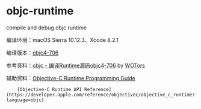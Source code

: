 # objc-runtime
compile and debug objc runtime

编译环境：macOS Sierra 10.12.3、Xcode 8.2.1

编译版本：[objc4-706](https://opensource.apple.com/tarballs/objc4/)

参考资料：[objc - 编译Runtime源码objc4-706](http://blog.csdn.net/wotors/article/details/54426316) by [WOTors](http://my.csdn.net/WOTors)

辅助资料：[Objective-C Runtime Programming Guide](https://developer.apple.com/library/content/documentation/Cocoa/Conceptual/ObjCRuntimeGuide/Introduction/Introduction.html)
		
		[Objective-C Runtime API Reference](https://developer.apple.com/reference/objectivec/objective_c_runtime?language=objc)